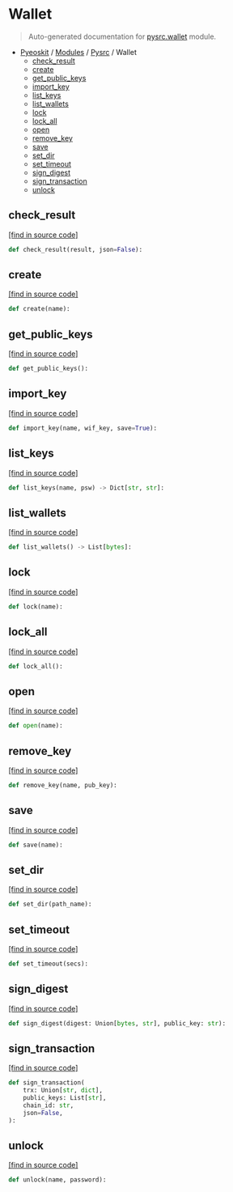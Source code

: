 # Wallet

> Auto-generated documentation for [pysrc.wallet](https://github.com/learnforpractice/pyeoskit/blob/master/pysrc/wallet.py) module.

- [Pyeoskit](../README.md#pyeoskit-index) / [Modules](../MODULES.md#pyeoskit-modules) / [Pysrc](index.md#pysrc) / Wallet
    - [check_result](#check_result)
    - [create](#create)
    - [get_public_keys](#get_public_keys)
    - [import_key](#import_key)
    - [list_keys](#list_keys)
    - [list_wallets](#list_wallets)
    - [lock](#lock)
    - [lock_all](#lock_all)
    - [open](#open)
    - [remove_key](#remove_key)
    - [save](#save)
    - [set_dir](#set_dir)
    - [set_timeout](#set_timeout)
    - [sign_digest](#sign_digest)
    - [sign_transaction](#sign_transaction)
    - [unlock](#unlock)

## check_result

[[find in source code]](https://github.com/learnforpractice/pyeoskit/blob/master/pysrc/wallet.py#L9)

```python
def check_result(result, json=False):
```

## create

[[find in source code]](https://github.com/learnforpractice/pyeoskit/blob/master/pysrc/wallet.py#L15)

```python
def create(name):
```

## get_public_keys

[[find in source code]](https://github.com/learnforpractice/pyeoskit/blob/master/pysrc/wallet.py#L36)

```python
def get_public_keys():
```

## import_key

[[find in source code]](https://github.com/learnforpractice/pyeoskit/blob/master/pysrc/wallet.py#L50)

```python
def import_key(name, wif_key, save=True):
```

## list_keys

[[find in source code]](https://github.com/learnforpractice/pyeoskit/blob/master/pysrc/wallet.py#L33)

```python
def list_keys(name, psw) -> Dict[str, str]:
```

## list_wallets

[[find in source code]](https://github.com/learnforpractice/pyeoskit/blob/master/pysrc/wallet.py#L30)

```python
def list_wallets() -> List[bytes]:
```

## lock

[[find in source code]](https://github.com/learnforpractice/pyeoskit/blob/master/pysrc/wallet.py#L44)

```python
def lock(name):
```

## lock_all

[[find in source code]](https://github.com/learnforpractice/pyeoskit/blob/master/pysrc/wallet.py#L41)

```python
def lock_all():
```

## open

[[find in source code]](https://github.com/learnforpractice/pyeoskit/blob/master/pysrc/wallet.py#L21)

```python
def open(name):
```

## remove_key

[[find in source code]](https://github.com/learnforpractice/pyeoskit/blob/master/pysrc/wallet.py#L54)

```python
def remove_key(name, pub_key):
```

## save

[[find in source code]](https://github.com/learnforpractice/pyeoskit/blob/master/pysrc/wallet.py#L18)

```python
def save(name):
```

## set_dir

[[find in source code]](https://github.com/learnforpractice/pyeoskit/blob/master/pysrc/wallet.py#L24)

```python
def set_dir(path_name):
```

## set_timeout

[[find in source code]](https://github.com/learnforpractice/pyeoskit/blob/master/pysrc/wallet.py#L27)

```python
def set_timeout(secs):
```

## sign_digest

[[find in source code]](https://github.com/learnforpractice/pyeoskit/blob/master/pysrc/wallet.py#L66)

```python
def sign_digest(digest: Union[bytes, str], public_key: str):
```

## sign_transaction

[[find in source code]](https://github.com/learnforpractice/pyeoskit/blob/master/pysrc/wallet.py#L58)

```python
def sign_transaction(
    trx: Union[str, dict],
    public_keys: List[str],
    chain_id: str,
    json=False,
):
```

## unlock

[[find in source code]](https://github.com/learnforpractice/pyeoskit/blob/master/pysrc/wallet.py#L47)

```python
def unlock(name, password):
```
